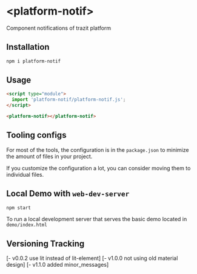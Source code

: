 # \<platform-notif>
Component notifications of trazit platform

## Installation

```bash
npm i platform-notif
```

## Usage

```html
<script type="module">
  import 'platform-notif/platform-notif.js';
</script>

<platform-notif></platform-notif>
```



## Tooling configs

For most of the tools, the configuration is in the `package.json` to minimize the amount of files in your project.

If you customize the configuration a lot, you can consider moving them to individual files.

## Local Demo with `web-dev-server`

```bash
npm start
```

To run a local development server that serves the basic demo located in `demo/index.html`

## Versioning Tracking
[- v0.0.2 use lit instead of lit-element]
[- v1.0.0 not using old material design]
[- v1.1.0 added minor_messages]
